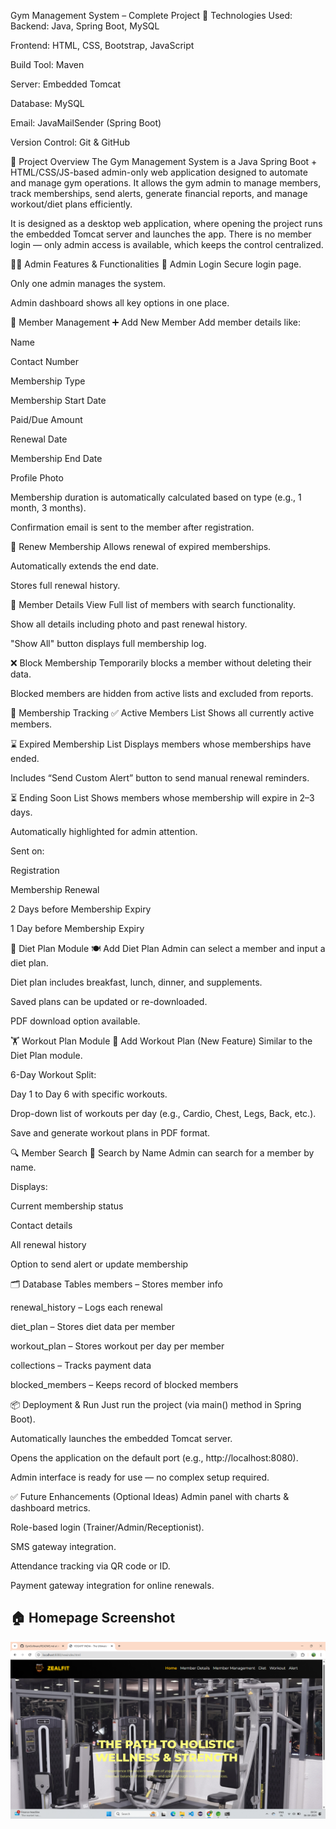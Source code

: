 Gym Management System – Complete Project
🔧 Technologies Used:
Backend: Java, Spring Boot, MySQL

Frontend: HTML, CSS, Bootstrap, JavaScript

Build Tool: Maven

Server: Embedded Tomcat

Database: MySQL

Email: JavaMailSender (Spring Boot)

Version Control: Git & GitHub

📌 Project Overview
The Gym Management System is a Java Spring Boot + HTML/CSS/JS-based admin-only web application designed to automate and manage gym operations. It allows the gym admin to manage members, track memberships, send alerts, generate financial reports, and manage workout/diet plans efficiently.

It is designed as a desktop web application, where opening the project runs the embedded Tomcat server and launches the app. There is no member login — only admin access is available, which keeps the control centralized.

👨‍💼 Admin Features & Functionalities
🔐 Admin Login
Secure login page.

Only one admin manages the system.

Admin dashboard shows all key options in one place.

👤 Member Management
➕ Add New Member
Add member details like:

Name

Contact Number

Membership Type

Membership Start Date

Paid/Due Amount

Renewal Date

Membership End Date

Profile Photo

Membership duration is automatically calculated based on type (e.g., 1 month, 3 months).

Confirmation email is sent to the member after registration.

🔁 Renew Membership
Allows renewal of expired memberships.

Automatically extends the end date.

Stores full renewal history.


🧾 Member Details View
Full list of members with search functionality.

Show all details including photo and past renewal history.

"Show All" button displays full membership log.

❌ Block Membership
Temporarily blocks a member without deleting their data.

Blocked members are hidden from active lists and excluded from reports.

📅 Membership Tracking
✅ Active Members List
Shows all currently active members.

⌛ Expired Membership List
Displays members whose memberships have ended.

Includes “Send Custom Alert” button to send manual renewal reminders.

⏳ Ending Soon List
Shows members whose membership will expire in 2–3 days.

Automatically highlighted for admin attention.


Sent on:

Registration

Membership Renewal

2 Days before Membership Expiry

1 Day before Membership Expiry

🥗 Diet Plan Module
🍽️ Add Diet Plan
Admin can select a member and input a diet plan.

Diet plan includes breakfast, lunch, dinner, and supplements.

Saved plans can be updated or re-downloaded.

PDF download option available.

🏋️ Workout Plan Module
💪 Add Workout Plan (New Feature)
Similar to the Diet Plan module.

6-Day Workout Split:

Day 1 to Day 6 with specific workouts.

Drop-down list of workouts per day (e.g., Cardio, Chest, Legs, Back, etc.).

Save and generate workout plans in PDF format.

🔍 Member Search
🔎 Search by Name
Admin can search for a member by name.

Displays:

Current membership status

Contact details

All renewal history

Option to send alert or update membership

🗂️ Database Tables
members – Stores member info

renewal_history – Logs each renewal

diet_plan – Stores diet data per member

workout_plan – Stores workout per day per member

collections – Tracks payment data

blocked_members – Keeps record of blocked members

📦 Deployment & Run
Just run the project (via main() method in Spring Boot).

Automatically launches the embedded Tomcat server.

Opens the application on the default port (e.g., http://localhost:8080).

Admin interface is ready for use — no complex setup required.

✅ Future Enhancements (Optional Ideas)
Admin panel with charts & dashboard metrics.

Role-based login (Trainer/Admin/Receptionist).

SMS gateway integration.

Attendance tracking via QR code or ID.

Payment gateway integration for online renewals.

## 🏠 Homepage Screenshot

![Homepage](Screenshot/Screenshot%20(39).png)


